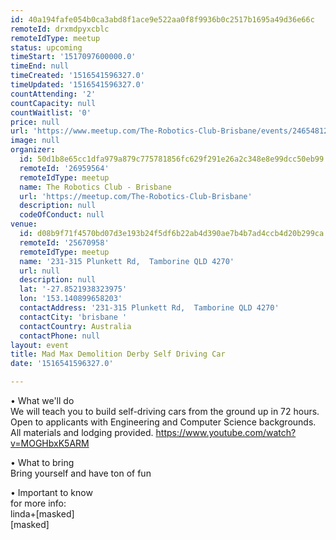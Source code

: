 ```yaml
---
id: 40a194fafe054b0ca3abd8f1ace9e522aa0f8f9936b0c2517b1695a49d36e66c
remoteId: drxmdpyxcblc
remoteIdType: meetup
status: upcoming
timeStart: '1517097600000.0'
timeEnd: null
timeCreated: '1516541596327.0'
timeUpdated: '1516541596327.0'
countAttending: '2'
countCapacity: null
countWaitlist: '0'
price: null
url: 'https://www.meetup.com/The-Robotics-Club-Brisbane/events/246548127/'
image: null
organizer:
  id: 50d1b8e65cc1dfa979a879c775781856fc629f291e26a2c348e8e99dcc50eb99
  remoteId: '26959564'
  remoteIdType: meetup
  name: The Robotics Club - Brisbane
  url: 'https://meetup.com/The-Robotics-Club-Brisbane'
  description: null
  codeOfConduct: null
venue:
  id: d08b9f71f4570bd07d3e193b24f5df6b22ab4d390ae7b4b7ad4ccb4d20b299ca
  remoteId: '25670958'
  remoteIdType: meetup
  name: '231-315 Plunkett Rd,  Tamborine QLD 4270'
  url: null
  description: null
  lat: '-27.8521938323975'
  lon: '153.140899658203'
  contactAddress: '231-315 Plunkett Rd,  Tamborine QLD 4270'
  contactCity: 'brisbane '
  contactCountry: Australia
  contactPhone: null
layout: event
title: Mad Max Demolition Derby Self Driving Car
date: '1516541596327.0'

---
```

<p>• What we'll do<br/>We will teach you to build self-driving cars from the ground up in 72 hours. Open to applicants with Engineering and Computer Science backgrounds. All materials and lodging provided. <a href="https://www.youtube.com/watch?v=MOGHbxK5ARM" class="embedded">https://www.youtube.com/watch?v=MOGHbxK5ARM</a></p> <p>• What to bring<br/>Bring yourself and have ton of fun</p> <p>• Important to know<br/>for more info:<br/>linda+[masked]<br/>[masked]</p> 

